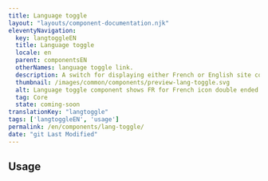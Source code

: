 ```yaml
---
title: Language toggle
layout: "layouts/component-documentation.njk"
eleventyNavigation:
  key: langtoggleEN
  title: Language toggle
  locale: en
  parent: componentsEN
  otherNames: language toggle link.
  description: A switch for displaying either French or English site content.
  thumbnail: /images/common/components/preview-lang-toggle.svg
  alt: Language toggle component shows FR for French icon double ended arrows to EN for English
  tag: Core
  state: coming-soon
translationKey: "langtoggle"
tags: ['langtoggleEN', 'usage']
permalink: /en/components/lang-toggle/
date: "git Last Modified"
---
```


## Usage